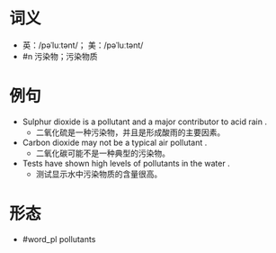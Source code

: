 # 词义
- 英：/pəˈluːtənt/； 美：/pəˈluːtənt/
- #n 污染物；污染物质
# 例句
- Sulphur dioxide is a pollutant and a major contributor to acid rain .
	- 二氧化硫是一种污染物，并且是形成酸雨的主要因素。
- Carbon dioxide may not be a typical air pollutant .
	- 二氧化碳可能不是一种典型的污染物。
- Tests have shown high levels of pollutants in the water .
	- 测试显示水中污染物质的含量很高。
# 形态
- #word_pl pollutants
